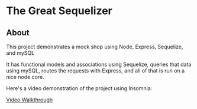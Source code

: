 # The Great Sequelizer

## About
This project demonstrates a mock shop using Node, Express, Sequelize, and mySQL

It has functional models and associations using Sequelize, queries that data using mySQL, routes the requests with Express, and all of that is run on a nice node core. 

Here's a video demonstration of the project using Insomnia: 

[Video Walkthrough](https://drive.google.com/file/d/1K4WAJGDVUD3ktzey9-1-ewOYcTL3s5ft/view?usp=sharing)
